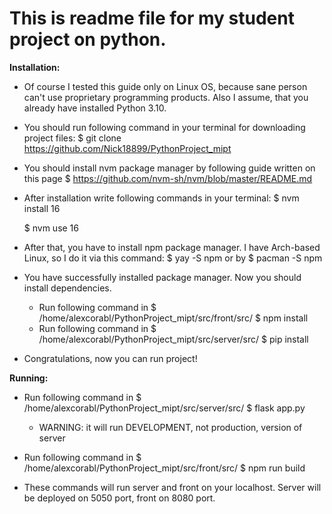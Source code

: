 # This is readme file for my student project on python.

**Installation:**

* Of course I tested this guide only on Linux OS, because sane person can't use proprietary programming products. Also I assume, that you already have installed Python 3.10.

* You should run following command in your terminal for downloading project files:
    $ git clone https://github.com/Nick18899/PythonProject_mipt

* You should install nvm package manager by following guide written on this page $ https://github.com/nvm-sh/nvm/blob/master/README.md

* After installation write following commands in your terminal:
    $ nvm install 16

    $ nvm use 16

* After that, you have to install npm package manager. I have Arch-based Linux, so I do it via this command:
    $ yay -S npm
    or by
    $ pacman -S npm

* You have successfully installed package manager. Now you should install dependencies.
    * Run following command in $ /home/alexcorabl/PythonProject_mipt/src/front/src/
        $ npm install
    * Run following command in $ /home/alexcorabl/PythonProject_mipt/src/server/src/
        $ pip install

* Congratulations, now you can run project!



**Running:**

* Run following command in $ /home/alexcorabl/PythonProject_mipt/src/server/src/
    $ flask app.py
    * WARNING: it will run DEVELOPMENT, not production, version of server

* Run following command in $  /home/alexcorabl/PythonProject_mipt/src/front/src/
    $ npm run build

* These commands will run server and front on your localhost. Server will be deployed on 5050 port, front on 8080 port.
